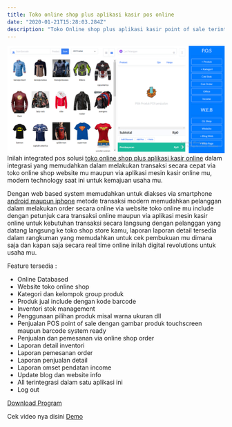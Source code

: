 ```yaml
---
title: Toko online shop plus aplikasi kasir pos online
date: "2020-01-21T15:28:03.284Z"
description: "Toko Online shop plus aplikasi kasir point of sale terintegrasi modern web based technology support untuk android iphone dan mesin kasir windows"
---
```

![online shop toko online dan aplikasi kasir online](./tokoonlineshop+aplikasikasirpos.png)
Inilah integrated pos solusi [toko online shop plus aplikasi kasir online](https://mesinkasir.netlify.com/tokoonlineshop/) dalam integrasi yang memudahkan dalam melakukan transaksi secara cepat via toko online shop website mu maupun via aplikasi mesin kasir online mu, modern technology saat ini untuk kemajuan usaha mu.

Dengan web based system memudahkan untuk diakses via smartphone [android maupun iphone](https://mesinkasir.netlify.com/tokoonlineshop/) metode transaksi modern memudahkan pelanggan dalam melakukan order secara online via website toko online mu include dengan petunjuk cara transaksi online maupun via aplikasi mesin kasir online untuk kebutuhan transaksi secara langsung dengan pelanggan yang datang langsung ke toko shop store kamu, laporan laporan detail tersedia dalam rangkuman yang memudahkan untuk cek pembukuan mu dimana saja dan kapan saja secara real time online inilah digital revolutions untuk usaha mu.

Feature tersedia :
+ Online Databased
+ Website toko online shop
+ Kategori dan kelompok group produk
+ Produk jual include dengan kode barcode
+ Inventori stok management
+ Penggunaan pilihan produk misal warna ukuran dll
+ Penjualan POS  point of sale dengan gambar produk touchscreen maupun barcode system ready
+ Penjualan dan pemesanan via online shop order
+ Laporan detail inventori
+ Laporan pemesanan order
+ Laporan penjualan detail
+ Laporan omset pendatan income
+ Update blog dan website info
+ All terintegrasi dalam satu aplikasi ini
+ Log out

[Download Program](https://mesinkasir.github.io/e-catalog/Integrated%20pos.pdf)

Cek video nya disini
[Demo](https://youtu.be/PLvUtkUF9uo?list=PLQDm6k9_HvYNBkHFGWTzsNWA3ZQEHrCsD)